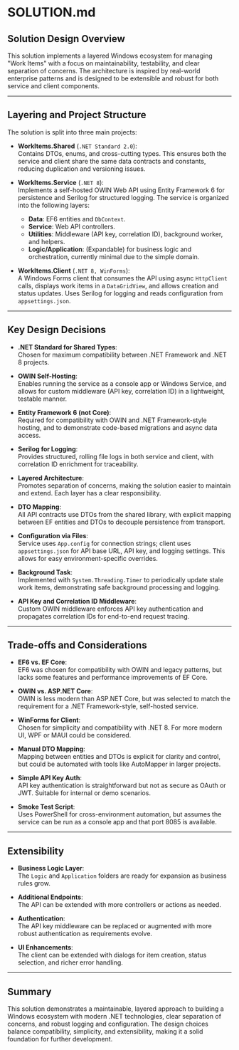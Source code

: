 # SOLUTION.md

## Solution Design Overview

This solution implements a layered Windows ecosystem for managing "Work Items" with a focus on maintainability, testability, and clear separation of concerns. The architecture is inspired by real-world enterprise patterns and is designed to be extensible and robust for both service and client components.

---

## Layering and Project Structure

The solution is split into three main projects:

- **WorkItems.Shared** (`.NET Standard 2.0`):  
  Contains DTOs, enums, and cross-cutting types. This ensures both the service and client share the same data contracts and constants, reducing duplication and versioning issues.

- **WorkItems.Service** (`.NET 8`):  
  Implements a self-hosted OWIN Web API using Entity Framework 6 for persistence and Serilog for structured logging. The service is organized into the following layers:
    - **Data**: EF6 entities and `DbContext`.
    - **Service**: Web API controllers.
    - **Utilities**: Middleware (API key, correlation ID), background worker, and helpers.
    - **Logic/Application**: (Expandable) for business logic and orchestration, currently minimal due to the simple domain.

- **WorkItems.Client** (`.NET 8, WinForms`):  
  A Windows Forms client that consumes the API using async `HttpClient` calls, displays work items in a `DataGridView`, and allows creation and status updates. Uses Serilog for logging and reads configuration from `appsettings.json`.

---

## Key Design Decisions

- **.NET Standard for Shared Types**:  
  Chosen for maximum compatibility between .NET Framework and .NET 8 projects.

- **OWIN Self-Hosting**:  
  Enables running the service as a console app or Windows Service, and allows for custom middleware (API key, correlation ID) in a lightweight, testable manner.

- **Entity Framework 6 (not Core)**:  
  Required for compatibility with OWIN and .NET Framework-style hosting, and to demonstrate code-based migrations and async data access.

- **Serilog for Logging**:  
  Provides structured, rolling file logs in both service and client, with correlation ID enrichment for traceability.

- **Layered Architecture**:  
  Promotes separation of concerns, making the solution easier to maintain and extend. Each layer has a clear responsibility.

- **DTO Mapping**:  
  All API contracts use DTOs from the shared library, with explicit mapping between EF entities and DTOs to decouple persistence from transport.

- **Configuration via Files**:  
  Service uses `App.config` for connection strings; client uses `appsettings.json` for API base URL, API key, and logging settings. This allows for easy environment-specific overrides.

- **Background Task**:  
  Implemented with `System.Threading.Timer` to periodically update stale work items, demonstrating safe background processing and logging.

- **API Key and Correlation ID Middleware**:  
  Custom OWIN middleware enforces API key authentication and propagates correlation IDs for end-to-end request tracing.

---

## Trade-offs and Considerations

- **EF6 vs. EF Core**:  
  EF6 was chosen for compatibility with OWIN and legacy patterns, but lacks some features and performance improvements of EF Core.

- **OWIN vs. ASP.NET Core**:  
  OWIN is less modern than ASP.NET Core, but was selected to match the requirement for a .NET Framework-style, self-hosted service.

- **WinForms for Client**:  
  Chosen for simplicity and compatibility with .NET 8. For more modern UI, WPF or MAUI could be considered.

- **Manual DTO Mapping**:  
  Mapping between entities and DTOs is explicit for clarity and control, but could be automated with tools like AutoMapper in larger projects.

- **Simple API Key Auth**:  
  API key authentication is straightforward but not as secure as OAuth or JWT. Suitable for internal or demo scenarios.

- **Smoke Test Script**:  
  Uses PowerShell for cross-environment automation, but assumes the service can be run as a console app and that port 8085 is available.

---

## Extensibility

- **Business Logic Layer**:  
  The `Logic` and `Application` folders are ready for expansion as business rules grow.

- **Additional Endpoints**:  
  The API can be extended with more controllers or actions as needed.

- **Authentication**:  
  The API key middleware can be replaced or augmented with more robust authentication as requirements evolve.

- **UI Enhancements**:  
  The client can be extended with dialogs for item creation, status selection, and richer error handling.

---

## Summary

This solution demonstrates a maintainable, layered approach to building a Windows ecosystem with modern .NET technologies, clear separation of concerns, and robust logging and configuration. The design choices balance compatibility, simplicity, and extensibility, making it a solid foundation for further development.